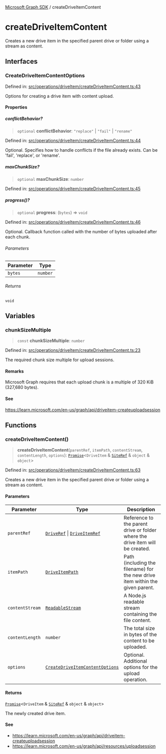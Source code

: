 [Microsoft Graph SDK](README.md) / createDriveItemContent

# createDriveItemContent

Creates a new drive item in the specified parent drive or folder using a stream as content.

## Interfaces

### CreateDriveItemContentOptions

Defined in: [src/operations/driveItem/createDriveItemContent.ts:43](https://github.com/Future-Secure-AI/microsoft-graph/blob/main/src/operations/driveItem/createDriveItemContent.ts#L43)

Options for creating a drive item with content upload.

#### Properties

##### conflictBehavior?

> `optional` **conflictBehavior**: `"replace"` \| `"fail"` \| `"rename"`

Defined in: [src/operations/driveItem/createDriveItemContent.ts:44](https://github.com/Future-Secure-AI/microsoft-graph/blob/main/src/operations/driveItem/createDriveItemContent.ts#L44)

Optional. Specifies how to handle conflicts if the file already exists. Can be 'fail', 'replace', or 'rename'.

##### maxChunkSize?

> `optional` **maxChunkSize**: `number`

Defined in: [src/operations/driveItem/createDriveItemContent.ts:45](https://github.com/Future-Secure-AI/microsoft-graph/blob/main/src/operations/driveItem/createDriveItemContent.ts#L45)

##### progress()?

> `optional` **progress**: (`bytes`) => `void`

Defined in: [src/operations/driveItem/createDriveItemContent.ts:46](https://github.com/Future-Secure-AI/microsoft-graph/blob/main/src/operations/driveItem/createDriveItemContent.ts#L46)

Optional. Callback function called with the number of bytes uploaded after each chunk.

###### Parameters

| Parameter | Type |
| ------ | ------ |
| `bytes` | `number` |

###### Returns

`void`

## Variables

### chunkSizeMultiple

> `const` **chunkSizeMultiple**: `number`

Defined in: [src/operations/driveItem/createDriveItemContent.ts:23](https://github.com/Future-Secure-AI/microsoft-graph/blob/main/src/operations/driveItem/createDriveItemContent.ts#L23)

The required chunk size multiple for upload sessions.

#### Remarks

Microsoft Graph requires that each upload chunk is a multiple of 320 KiB (327,680 bytes).

#### See

https://learn.microsoft.com/en-us/graph/api/driveitem-createuploadsession

## Functions

### createDriveItemContent()

> **createDriveItemContent**(`parentRef`, `itemPath`, `contentStream`, `contentLength`, `options`): [`Promise`](https://developer.mozilla.org/docs/Web/JavaScript/Reference/Global_Objects/Promise)\<`DriveItem` & [`SiteRef`](Site-1.md#siteref) & `object` & `object`\>

Defined in: [src/operations/driveItem/createDriveItemContent.ts:63](https://github.com/Future-Secure-AI/microsoft-graph/blob/main/src/operations/driveItem/createDriveItemContent.ts#L63)

Creates a new drive item in the specified parent drive or folder using a stream as content.

#### Parameters

| Parameter | Type | Description |
| ------ | ------ | ------ |
| `parentRef` | [`DriveRef`](Drive-1.md#driveref) \| [`DriveItemRef`](DriveItem-1.md#driveitemref) | Reference to the parent drive or folder where the drive item will be created. |
| `itemPath` | [`DriveItemPath`](DriveItem-1.md#driveitempath) | Path (including the filename) for the new drive item within the given parent. |
| `contentStream` | [`ReadableStream`](https://github.com/DefinitelyTyped/DefinitelyTyped/blob/master/types/node/globals.d.ts#L202) | A Node.js readable stream containing the file content. |
| `contentLength` | `number` | The total size in bytes of the content to be uploaded. |
| `options` | [`CreateDriveItemContentOptions`](#createdriveitemcontentoptions) | Optional. Additional options for the upload operation. |

#### Returns

[`Promise`](https://developer.mozilla.org/docs/Web/JavaScript/Reference/Global_Objects/Promise)\<`DriveItem` & [`SiteRef`](Site-1.md#siteref) & `object` & `object`\>

The newly created drive item.

#### See

 - https://learn.microsoft.com/en-us/graph/api/driveitem-createuploadsession
 - https://learn.microsoft.com/en-us/graph/api/resources/uploadsession
